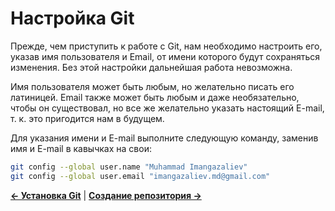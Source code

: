 # Настройка Git

Прежде, чем приступить к работе с Git, нам необходимо настроить его, указав имя пользователя и Email, от имени которого будут сохраняться изменения. Без этой настройки дальнейшая работа невозможна.

Имя пользователя может быть любым, но желательно писать его латиницей. Email также может быть любым и даже необязательно, чтобы он существовал, но все же желательно указать настоящий E-mail, т. к. это пригодится нам в будущем.

Для указания имени и E-mail выполните следующую команду, заменив имя и E-mail в кавычках на свои:

```bash
git config --global user.name "Muhammad Imangazaliev"
git config --global user.email "imangazaliev.md@gmail.com"
```

**[← Установка Git](install-git.md)** | **[Создание репозитория →](create-repository.md)**
